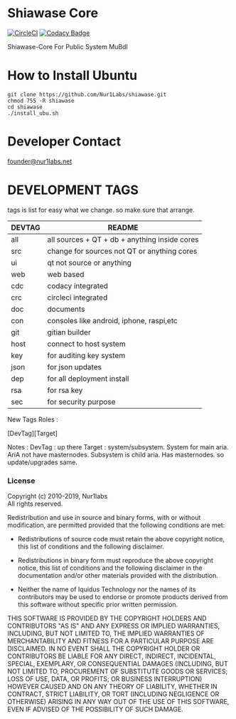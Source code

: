 Shiawase Core
=====================================

[![CircleCI](https://circleci.com/bb/nur1labs/aria.svg?style=svg)](https://circleci.com/bb/nur1labs/aria)
[![Codacy Badge](https://api.codacy.com/project/badge/Grade/4209ccb0a316482e840a478484504585)](https://www.codacy.com?utm_source=git@bitbucket.org&amp;utm_medium=referral&amp;utm_content=nur1labs/aria&amp;utm_campaign=Badge_Grade)

Shiawase-Core For Public System MuBdI

# How to Install Ubuntu
```
git clone https://github.com/Nur1Labs/shiawase.git
chmod 755 -R shiawase
cd shiawase
./install_ubu.sh
```

# Developer Contact
founder@nur1labs.net

# DEVELOPMENT TAGS ##

tags is list for easy what we change. so make sure that arrange.

| DEVTAG | README                                        |
| ------ | --------------------------------------------- |
| all    | all sources + QT + db + anything inside cores |
| src    | change for sources not QT or anything cores   |
| ui     | qt not source or anything                     |
| web    | web based                                     |
| cdc    | codacy integrated                             |
| crc    | circleci integrated                           |
| doc    | documents                                     |
| con    | consoles like android, iphone, raspi,etc      |
| git    | gitian builder                                |
| host   | connect to host system                        |
| key    | for auditing key system			 |
| json   | for json updates				 |
| dep    | for all deployment install                    |
| rsa    | for rsa key                                   |
| sec    | for security purpose                          |

New Tags Roles :

[DevTag][Target]

Notes :
DevTag : up there
Target : system/subsystem. System for main aria. AriA not have masternodes. Subsystem is child aria. Has masternodes. so update/upgrades same.

### License

Copyright (c) 2010-2019, Nur1labs  
All rights reserved.

Redistribution and use in source and binary forms, with or without
modification, are permitted provided that the following conditions are met:

* Redistributions of source code must retain the above copyright notice, this
  list of conditions and the following disclaimer.

* Redistributions in binary form must reproduce the above copyright notice,
  this list of conditions and the following disclaimer in the documentation
  and/or other materials provided with the distribution.

* Neither the name of Iquidus Technology nor the names of its
  contributors may be used to endorse or promote products derived from
  this software without specific prior written permission.

THIS SOFTWARE IS PROVIDED BY THE COPYRIGHT HOLDERS AND CONTRIBUTORS "AS IS"
AND ANY EXPRESS OR IMPLIED WARRANTIES, INCLUDING, BUT NOT LIMITED TO, THE
IMPLIED WARRANTIES OF MERCHANTABILITY AND FITNESS FOR A PARTICULAR PURPOSE ARE
DISCLAIMED. IN NO EVENT SHALL THE COPYRIGHT HOLDER OR CONTRIBUTORS BE LIABLE
FOR ANY DIRECT, INDIRECT, INCIDENTAL, SPECIAL, EXEMPLARY, OR CONSEQUENTIAL
DAMAGES (INCLUDING, BUT NOT LIMITED TO, PROCUREMENT OF SUBSTITUTE GOODS OR
SERVICES; LOSS OF USE, DATA, OR PROFITS; OR BUSINESS INTERRUPTION) HOWEVER
CAUSED AND ON ANY THEORY OF LIABILITY, WHETHER IN CONTRACT, STRICT LIABILITY,
OR TORT (INCLUDING NEGLIGENCE OR OTHERWISE) ARISING IN ANY WAY OUT OF THE USE
OF THIS SOFTWARE, EVEN IF ADVISED OF THE POSSIBILITY OF SUCH DAMAGE.
